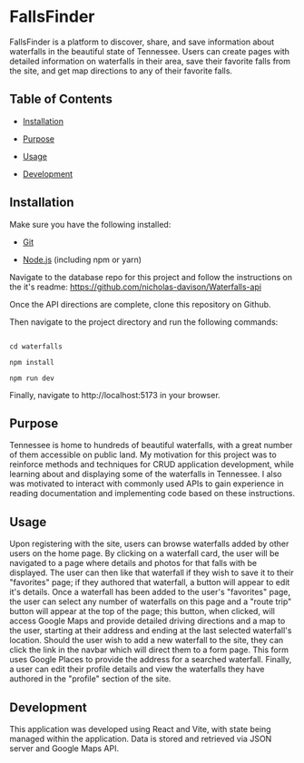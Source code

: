 # FallsFinder

FallsFinder is a platform to discover, share, and save information about waterfalls in the beautiful state of Tennessee. Users can create pages with detailed information on waterfalls in their area, save their favorite falls from the site, and get map directions to any of their favorite falls.

## Table of Contents

- [Installation](##installation)

- [Purpose](#purpose)

- [Usage](##usage)

- [Development](#development)

## Installation

Make sure you have the following installed:

- [Git](https://git-scm.com/)

- [Node.js](https://nodejs.org/) (including npm or yarn)

Navigate to the database repo for this project and follow the instructions on the it's readme:
	https://github.com/nicholas-davison/Waterfalls-api

Once the API directions are complete, clone this repository on Github.

Then navigate to the project directory and run the following commands:

```

cd waterfalls

npm install

npm run dev

```

Finally, navigate to http://localhost:5173 in your browser.
## Purpose

Tennessee is home to hundreds of beautiful waterfalls, with a great number of them accessible on public land. My motivation for this project was to reinforce methods and techniques for CRUD application development, while learning about and displaying some of the waterfalls in Tennessee. I also was motivated to interact with commonly used APIs to gain experience in reading documentation and implementing code based on these instructions.

## Usage

Upon registering with the site, users can browse waterfalls added by other users on the home page. By clicking on a waterfall card, the user will be navigated to a page where details and photos for that falls with be displayed. The user can then like that waterfall if they wish to save it to their "favorites" page; if they authored that waterfall, a button will appear to edit it's details. Once a waterfall has been added to the user's "favorites" page, the user can select any number of waterfalls on this page and a "route trip" button will appear at the top of the page; this button, when clicked, will access Google Maps and provide detailed driving directions and a map to the user, starting at their address and ending at the last selected waterfall's location. Should the user wish to add a new waterfall to the site, they can click the link in the navbar which will direct them to a form page. This form uses Google Places to provide the address for a searched waterfall. Finally, a user can edit their profile details and view the waterfalls they have authored in the "profile" section of the site.

## Development

This application was developed using React and Vite, with state being managed within the application. Data is stored and retrieved via JSON server and Google Maps API.


